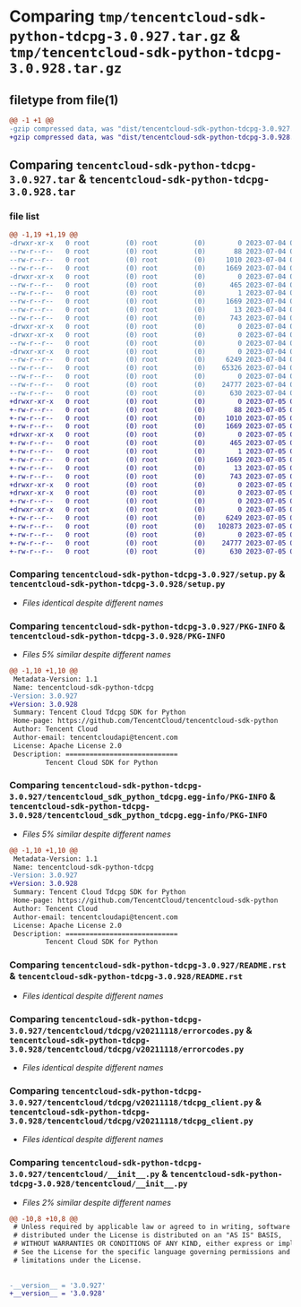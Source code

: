 # Comparing `tmp/tencentcloud-sdk-python-tdcpg-3.0.927.tar.gz` & `tmp/tencentcloud-sdk-python-tdcpg-3.0.928.tar.gz`

## filetype from file(1)

```diff
@@ -1 +1 @@
-gzip compressed data, was "dist/tencentcloud-sdk-python-tdcpg-3.0.927.tar", last modified: Tue Jul  4 00:30:50 2023, max compression
+gzip compressed data, was "dist/tencentcloud-sdk-python-tdcpg-3.0.928.tar", last modified: Wed Jul  5 00:34:40 2023, max compression
```

## Comparing `tencentcloud-sdk-python-tdcpg-3.0.927.tar` & `tencentcloud-sdk-python-tdcpg-3.0.928.tar`

### file list

```diff
@@ -1,19 +1,19 @@
-drwxr-xr-x   0 root         (0) root         (0)        0 2023-07-04 00:30:50.000000 tencentcloud-sdk-python-tdcpg-3.0.927/
--rw-r--r--   0 root         (0) root         (0)       88 2023-07-04 00:30:50.000000 tencentcloud-sdk-python-tdcpg-3.0.927/setup.cfg
--rw-r--r--   0 root         (0) root         (0)     1010 2023-07-04 00:30:50.000000 tencentcloud-sdk-python-tdcpg-3.0.927/setup.py
--rw-r--r--   0 root         (0) root         (0)     1669 2023-07-04 00:30:50.000000 tencentcloud-sdk-python-tdcpg-3.0.927/PKG-INFO
-drwxr-xr-x   0 root         (0) root         (0)        0 2023-07-04 00:30:50.000000 tencentcloud-sdk-python-tdcpg-3.0.927/tencentcloud_sdk_python_tdcpg.egg-info/
--rw-r--r--   0 root         (0) root         (0)      465 2023-07-04 00:30:50.000000 tencentcloud-sdk-python-tdcpg-3.0.927/tencentcloud_sdk_python_tdcpg.egg-info/SOURCES.txt
--rw-r--r--   0 root         (0) root         (0)        1 2023-07-04 00:30:50.000000 tencentcloud-sdk-python-tdcpg-3.0.927/tencentcloud_sdk_python_tdcpg.egg-info/dependency_links.txt
--rw-r--r--   0 root         (0) root         (0)     1669 2023-07-04 00:30:50.000000 tencentcloud-sdk-python-tdcpg-3.0.927/tencentcloud_sdk_python_tdcpg.egg-info/PKG-INFO
--rw-r--r--   0 root         (0) root         (0)       13 2023-07-04 00:30:50.000000 tencentcloud-sdk-python-tdcpg-3.0.927/tencentcloud_sdk_python_tdcpg.egg-info/top_level.txt
--rw-r--r--   0 root         (0) root         (0)      743 2023-07-04 00:30:50.000000 tencentcloud-sdk-python-tdcpg-3.0.927/README.rst
-drwxr-xr-x   0 root         (0) root         (0)        0 2023-07-04 00:30:50.000000 tencentcloud-sdk-python-tdcpg-3.0.927/tencentcloud/
-drwxr-xr-x   0 root         (0) root         (0)        0 2023-07-04 00:30:50.000000 tencentcloud-sdk-python-tdcpg-3.0.927/tencentcloud/tdcpg/
--rw-r--r--   0 root         (0) root         (0)        0 2023-07-04 00:30:50.000000 tencentcloud-sdk-python-tdcpg-3.0.927/tencentcloud/tdcpg/__init__.py
-drwxr-xr-x   0 root         (0) root         (0)        0 2023-07-04 00:30:50.000000 tencentcloud-sdk-python-tdcpg-3.0.927/tencentcloud/tdcpg/v20211118/
--rw-r--r--   0 root         (0) root         (0)     6249 2023-07-04 00:30:50.000000 tencentcloud-sdk-python-tdcpg-3.0.927/tencentcloud/tdcpg/v20211118/errorcodes.py
--rw-r--r--   0 root         (0) root         (0)    65326 2023-07-04 00:30:50.000000 tencentcloud-sdk-python-tdcpg-3.0.927/tencentcloud/tdcpg/v20211118/models.py
--rw-r--r--   0 root         (0) root         (0)        0 2023-07-04 00:30:50.000000 tencentcloud-sdk-python-tdcpg-3.0.927/tencentcloud/tdcpg/v20211118/__init__.py
--rw-r--r--   0 root         (0) root         (0)    24777 2023-07-04 00:30:50.000000 tencentcloud-sdk-python-tdcpg-3.0.927/tencentcloud/tdcpg/v20211118/tdcpg_client.py
--rw-r--r--   0 root         (0) root         (0)      630 2023-07-04 00:30:50.000000 tencentcloud-sdk-python-tdcpg-3.0.927/tencentcloud/__init__.py
+drwxr-xr-x   0 root         (0) root         (0)        0 2023-07-05 00:34:40.000000 tencentcloud-sdk-python-tdcpg-3.0.928/
+-rw-r--r--   0 root         (0) root         (0)       88 2023-07-05 00:34:40.000000 tencentcloud-sdk-python-tdcpg-3.0.928/setup.cfg
+-rw-r--r--   0 root         (0) root         (0)     1010 2023-07-05 00:34:39.000000 tencentcloud-sdk-python-tdcpg-3.0.928/setup.py
+-rw-r--r--   0 root         (0) root         (0)     1669 2023-07-05 00:34:40.000000 tencentcloud-sdk-python-tdcpg-3.0.928/PKG-INFO
+drwxr-xr-x   0 root         (0) root         (0)        0 2023-07-05 00:34:40.000000 tencentcloud-sdk-python-tdcpg-3.0.928/tencentcloud_sdk_python_tdcpg.egg-info/
+-rw-r--r--   0 root         (0) root         (0)      465 2023-07-05 00:34:40.000000 tencentcloud-sdk-python-tdcpg-3.0.928/tencentcloud_sdk_python_tdcpg.egg-info/SOURCES.txt
+-rw-r--r--   0 root         (0) root         (0)        1 2023-07-05 00:34:40.000000 tencentcloud-sdk-python-tdcpg-3.0.928/tencentcloud_sdk_python_tdcpg.egg-info/dependency_links.txt
+-rw-r--r--   0 root         (0) root         (0)     1669 2023-07-05 00:34:40.000000 tencentcloud-sdk-python-tdcpg-3.0.928/tencentcloud_sdk_python_tdcpg.egg-info/PKG-INFO
+-rw-r--r--   0 root         (0) root         (0)       13 2023-07-05 00:34:40.000000 tencentcloud-sdk-python-tdcpg-3.0.928/tencentcloud_sdk_python_tdcpg.egg-info/top_level.txt
+-rw-r--r--   0 root         (0) root         (0)      743 2023-07-05 00:34:39.000000 tencentcloud-sdk-python-tdcpg-3.0.928/README.rst
+drwxr-xr-x   0 root         (0) root         (0)        0 2023-07-05 00:34:40.000000 tencentcloud-sdk-python-tdcpg-3.0.928/tencentcloud/
+drwxr-xr-x   0 root         (0) root         (0)        0 2023-07-05 00:34:40.000000 tencentcloud-sdk-python-tdcpg-3.0.928/tencentcloud/tdcpg/
+-rw-r--r--   0 root         (0) root         (0)        0 2023-07-05 00:34:39.000000 tencentcloud-sdk-python-tdcpg-3.0.928/tencentcloud/tdcpg/__init__.py
+drwxr-xr-x   0 root         (0) root         (0)        0 2023-07-05 00:34:40.000000 tencentcloud-sdk-python-tdcpg-3.0.928/tencentcloud/tdcpg/v20211118/
+-rw-r--r--   0 root         (0) root         (0)     6249 2023-07-05 00:34:39.000000 tencentcloud-sdk-python-tdcpg-3.0.928/tencentcloud/tdcpg/v20211118/errorcodes.py
+-rw-r--r--   0 root         (0) root         (0)   102873 2023-07-05 00:34:39.000000 tencentcloud-sdk-python-tdcpg-3.0.928/tencentcloud/tdcpg/v20211118/models.py
+-rw-r--r--   0 root         (0) root         (0)        0 2023-07-05 00:34:39.000000 tencentcloud-sdk-python-tdcpg-3.0.928/tencentcloud/tdcpg/v20211118/__init__.py
+-rw-r--r--   0 root         (0) root         (0)    24777 2023-07-05 00:34:39.000000 tencentcloud-sdk-python-tdcpg-3.0.928/tencentcloud/tdcpg/v20211118/tdcpg_client.py
+-rw-r--r--   0 root         (0) root         (0)      630 2023-07-05 00:34:39.000000 tencentcloud-sdk-python-tdcpg-3.0.928/tencentcloud/__init__.py
```

### Comparing `tencentcloud-sdk-python-tdcpg-3.0.927/setup.py` & `tencentcloud-sdk-python-tdcpg-3.0.928/setup.py`

 * *Files identical despite different names*

### Comparing `tencentcloud-sdk-python-tdcpg-3.0.927/PKG-INFO` & `tencentcloud-sdk-python-tdcpg-3.0.928/PKG-INFO`

 * *Files 5% similar despite different names*

```diff
@@ -1,10 +1,10 @@
 Metadata-Version: 1.1
 Name: tencentcloud-sdk-python-tdcpg
-Version: 3.0.927
+Version: 3.0.928
 Summary: Tencent Cloud Tdcpg SDK for Python
 Home-page: https://github.com/TencentCloud/tencentcloud-sdk-python
 Author: Tencent Cloud
 Author-email: tencentcloudapi@tencent.com
 License: Apache License 2.0
 Description: ============================
         Tencent Cloud SDK for Python
```

### Comparing `tencentcloud-sdk-python-tdcpg-3.0.927/tencentcloud_sdk_python_tdcpg.egg-info/PKG-INFO` & `tencentcloud-sdk-python-tdcpg-3.0.928/tencentcloud_sdk_python_tdcpg.egg-info/PKG-INFO`

 * *Files 5% similar despite different names*

```diff
@@ -1,10 +1,10 @@
 Metadata-Version: 1.1
 Name: tencentcloud-sdk-python-tdcpg
-Version: 3.0.927
+Version: 3.0.928
 Summary: Tencent Cloud Tdcpg SDK for Python
 Home-page: https://github.com/TencentCloud/tencentcloud-sdk-python
 Author: Tencent Cloud
 Author-email: tencentcloudapi@tencent.com
 License: Apache License 2.0
 Description: ============================
         Tencent Cloud SDK for Python
```

### Comparing `tencentcloud-sdk-python-tdcpg-3.0.927/README.rst` & `tencentcloud-sdk-python-tdcpg-3.0.928/README.rst`

 * *Files identical despite different names*

### Comparing `tencentcloud-sdk-python-tdcpg-3.0.927/tencentcloud/tdcpg/v20211118/errorcodes.py` & `tencentcloud-sdk-python-tdcpg-3.0.928/tencentcloud/tdcpg/v20211118/errorcodes.py`

 * *Files identical despite different names*

### Comparing `tencentcloud-sdk-python-tdcpg-3.0.927/tencentcloud/tdcpg/v20211118/tdcpg_client.py` & `tencentcloud-sdk-python-tdcpg-3.0.928/tencentcloud/tdcpg/v20211118/tdcpg_client.py`

 * *Files identical despite different names*

### Comparing `tencentcloud-sdk-python-tdcpg-3.0.927/tencentcloud/__init__.py` & `tencentcloud-sdk-python-tdcpg-3.0.928/tencentcloud/__init__.py`

 * *Files 2% similar despite different names*

```diff
@@ -10,8 +10,8 @@
 # Unless required by applicable law or agreed to in writing, software
 # distributed under the License is distributed on an "AS IS" BASIS,
 # WITHOUT WARRANTIES OR CONDITIONS OF ANY KIND, either express or implied.
 # See the License for the specific language governing permissions and
 # limitations under the License.
 
 
-__version__ = '3.0.927'
+__version__ = '3.0.928'
```

